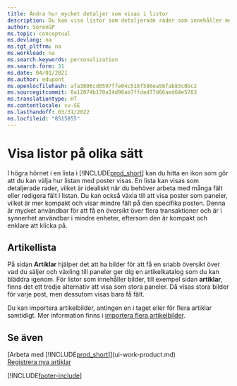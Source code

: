 ```yaml
---
title: Ändra hur mycket detaljer som visas i listor
description: Du kan visa listor som detaljerade rader som innehåller mer information eller som paneler som är lätta att skanna och kan innehålla miniatyrbilder.
author: SorenGP
ms.topic: conceptual
ms.devlang: na
ms.tgt_pltfrm: na
ms.workload: na
ms.search.keywords: personalization
ms.search.form: 31
ms.date: 04/01/2021
ms.author: edupont
ms.openlocfilehash: afa3806cd0597ffe04c516f586ea58fab83c0bc2
ms.sourcegitcommit: 8a12074b170a14d98ab7ffdad77d66aed64e5783
ms.translationtype: HT
ms.contentlocale: sv-SE
ms.lasthandoff: 03/31/2022
ms.locfileid: "8515855"
---
```

# <a name="displaying-lists-in-different-ways"></a>Visa listor på olika sätt
I högra hörnet i en lista i [!INCLUDE[prod_short](includes/prod_short.md)] kan du hitta en ikon som gör att du kan välja hur listan med poster visas. En lista kan visas som detaljerade rader, vilket är idealiskt när du behöver arbeta med många fält eller redigera fält i listan. Du kan också växla till att visa poster som paneler, vilket är mer kompakt och visar mindre fält på den specifika posten. Denna är mycket användbar för att få en översikt över flera transaktioner och är i synnerhet användbar i mindre enheter, eftersom den är kompakt och enklare att klicka på.

## <a name="item-list"></a>Artikellista
På sidan **Artiklar** hjälper det att ha bilder för att få en snabb översikt över vad du säljer och växling till paneler ger dig en artikelkatalog som du kan bläddra igenom. För listor som innehåller bilder, till exempel sidan **artiklar**, finns det ett tredje alternativ att visa som stora paneler. Då visas stora bilder för varje post, men dessutom visas bara få fält.

Du kan importera artikelbilder, antingen en i taget eller för flera artiklar samtidigt. Mer information finns i [importera flera artikelbilder](inventory-how-import-item-pictures.md).  

## <a name="see-also"></a>Se även
[Arbeta med [!INCLUDE[prod_short](includes/prod_short.md)]](ui-work-product.md)  
[Registrera nya artiklar](inventory-how-register-new-items.md)  


[!INCLUDE[footer-include](includes/footer-banner.md)]